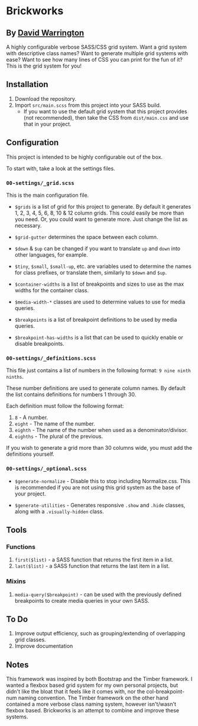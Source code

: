 # Brickworks

## By [David Warrington](https://davidwarrington.co.uk)

A highly configurable verbose SASS/CSS grid system. Want a grid system with descriptive class names? Want to generate multiple grid systems with ease? Want to see how many lines of CSS you can print for the fun of it? This is the grid system for you!

## Installation

1. Download the repository.
2. Import `src/main.scss` from this project into your SASS build.
    * If you want to use the default grid system that this project provides (not recommended), then take the CSS from `dist/main.css` and use that in your project.

## Configuration

This project is intended to be highly configurable out of the box.

To start with, take a look at the settings files.

### `00-settings/_grid.scss`

This is the main configuration file.

* `$grids` is a list of grid for this project to generate. By default it generates 1, 2, 3, 4, 5, 6, 8, 10 & 12 column grids. This could easily be more than you need. Or, you could want to generate more. Just change the list as necessary.

* `$grid-gutter` determines the space between each column.

* `$down` & `$up` can be changed if you want to translate `up` and `down` into other languages, for example.

* `$tiny`, `$small`, `$small-up`, etc. are variables used to determine the names for class prefixes, or translate them, similarly to `$down` and `$up`.

* `$container-widths` is a list of breakpoints and sizes to use as the max widths for the container class.

* `$media-width-*` classes are used to determine values to use for media queries.

* `$breakpoints` is a list of breakpoint definitions to be used by media queries.

* `$breakpoint-has-widths` is a list that can be used to quickly enable or disable breakpoints.

### `00-settings/_definitions.scss`

This file just contains a list of numbers in the following format: `9 nine ninth ninths`.

These number definitions are used to generate column names. By default the list contains definitions for numbers 1 through 30.

Each definition must follow the following format:
1. `8` - A number.
2. `eight` - The name of the number.
3. `eighth` - The name of the number when used as a denominator/divisor.
4. `eighths` - The plural of the previous.

If you wish to generate a grid more than 30 columns wide, you must add the definitions yourself.

### `00-settings/_optional.scss`

* `$generate-normalize` - Disable this to stop including Normalize.css. This is recommended if you are not using this grid system as the base of your project.

* `$generate-utilities` - Generates responsive `.show` and `.hide` classes, along with a `.visually-hidden` class.

## Tools

### Functions

1. `first($list)` - a SASS function that returns the first item in a list.
2. `last($list)` - a SASS function that returns the last item in a list.

### Mixins

1. `media-query($breakpoint)` - can be used with the previously defined breakpoints to create media queries in your own SASS.

## To Do

1. Improve output efficiency, such as grouping/extending of overlapping grid classes.
2. Improve documentation

## Notes

This framework was inspired by both Bootstrap and the Timber framework. I wanted a flexbox based grid system for my own personal projects, but didn't like the bloat that it feels like it comes with, nor the col-breakpoint-num naming convention. The Timber framework on the other hand contained a more verbose class naming system, however isn't/wasn't flexbox based. Brickworks is an attempt to combine and improve these systems.